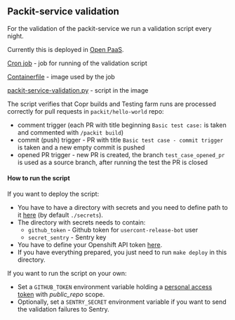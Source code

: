 ## Packit-service validation

For the validation of the packit-service we run a validation script every night.

Currently this is deployed in [Open PaaS](https://open.paas.redhat.com/console/project/packit-service-validation/overview).

[Cron job](./openshift/job-run-validation.yaml) - job for running of the validation script

[Containerfile](./Containerfile) - image used by the job

[packit-service-validation.py](./packit-service-validation.py) - script in the image

The script verifies that Copr builds and Testing farm runs are processed correctly for pull requests in `packit/hello-world` repo:

- comment trigger (each PR with title beginning `Basic test case:` is taken
  and commented with `/packit build`)
- commit (push) trigger - PR with title `Basic test case - commit trigger` is taken and a new empty commit is pushed
- opened PR trigger - new PR is created, the branch `test_case_opened_pr` is used as a source branch,
  after running the test the PR is closed

#### How to run the script

If you want to deploy the script:

- You have to have a directory with secrets and you need to define path to it [here](./openshift/job-run-validation.yaml)
  (by default `./secrets`).
- The directory with secrets needs to contain:
  - `github_token` - Github token for `usercont-release-bot` user
  - `secret_sentry` - Sentry key
- You have to define your Openshift API token [here](./openshift/job-run-validation.yaml).
- If you have everything prepared, you just need to run `make deploy` in this directory.

If you want to run the script on your own:

- Set a `GITHUB_TOKEN` environment variable holding a [personal access
  token](https://github.com/settings/tokens) with _public_repo_ scope.
- Optionally, set a `SENTRY_SECRET` environment variable if you want to send
  the validation failures to Sentry.
